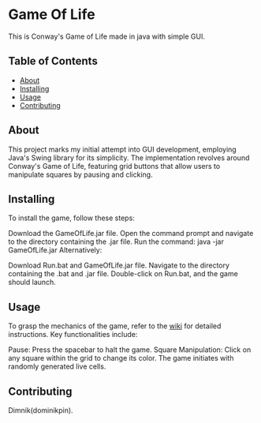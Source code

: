 # Game Of Life
This is Conway's Game of Life made in java with simple GUI.

## Table of Contents

- [About](#about)
- [Installing](#installing)
- [Usage](#usage)
- [Contributing](#contributing)

## About
This project marks my initial attempt into GUI development, employing Java's Swing library for its simplicity. The implementation revolves around Conway's Game of Life, featuring grid buttons that allow users to manipulate squares by pausing and clicking.

## Installing
To install the game, follow these steps:

Download the GameOfLife.jar file.
Open the command prompt and navigate to the directory containing the .jar file.
Run the command: java -jar GameOfLife.jar
Alternatively:

Download Run.bat and GameOfLife.jar file.
Navigate to the directory containing the .bat and .jar file.
Double-click on Run.bat, and the game should launch.


## Usage
To grasp the mechanics of the game, refer to the [wiki](https://en.wikipedia.org/wiki/Conway%27s_Game_of_Life) for detailed instructions. Key functionalities include:

Pause: Press the spacebar to halt the game.
Square Manipulation: Click on any square within the grid to change its color.
The game initiates with randomly generated live cells.

## Contributing
Dimnik(dominikpin).
